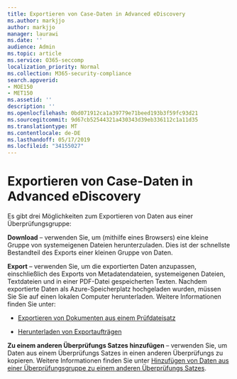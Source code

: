 ```yaml
---
title: Exportieren von Case-Daten in Advanced eDiscovery
ms.author: markjjo
author: markjjo
manager: laurawi
ms.date: ''
audience: Admin
ms.topic: article
ms.service: O365-seccomp
localization_priority: Normal
ms.collection: M365-security-compliance
search.appverid:
- MOE150
- MET150
ms.assetid: ''
description: ''
ms.openlocfilehash: 0bd071912ca1a39779e71beed193b3f59fc93d21
ms.sourcegitcommit: 9d67cb52544321a430343d39eb336112c1a11d35
ms.translationtype: MT
ms.contentlocale: de-DE
ms.lasthandoff: 05/17/2019
ms.locfileid: "34155027"
---
```

# <a name="export-case-data-in-advanced-ediscovery"></a>Exportieren von Case-Daten in Advanced eDiscovery

Es gibt drei Möglichkeiten zum Exportieren von Daten aus einer Überprüfungsgruppe:

**Download** – verwenden Sie, um (mithilfe eines Browsers) eine kleine Gruppe von systemeigenen Dateien herunterzuladen. Dies ist der schnellste Bestandteil des Exports einer kleinen Gruppe von Daten.

**Export** – verwenden Sie, um die exportierten Daten anzupassen, einschließlich des Exports von Metadatendateien, systemeigenen Dateien, Textdateien und in einer PDF-Datei gespeicherten Texten. Nachdem exportierte Daten als Azure-Speicherplatz hochgeladen wurden, müssen Sie Sie auf einen lokalen Computer herunterladen. Weitere Informationen finden Sie unter: 

   - [Exportieren von Dokumenten aus einem Prüfdateisatz](export-documents-from-review-set.md)

   - [Herunterladen von Exportaufträgen](download-export-jobs.md)

**Zu einem anderen Überprüfungs Satzes hinzufügen** – verwenden Sie, um Daten aus einem Überprüfungs Satzes in einen anderen Überprüfungs zu kopieren. Weitere Informationen finden Sie unter [Hinzufügen von Daten aus einer Überprüfungsgruppe zu einem anderen Überprüfungs Satzes](add-data-to-review-set-from-another-review-set.md). 
